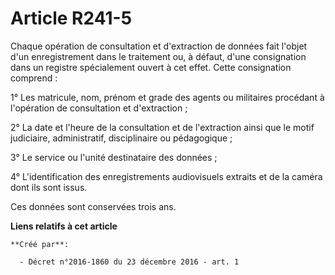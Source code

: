 # Article R241-5

Chaque opération de consultation et d'extraction de données fait l'objet d'un enregistrement dans le traitement ou, à défaut,
d'une consignation dans un registre spécialement ouvert à cet effet. Cette consignation comprend : 

1° Les matricule, nom, prénom et grade des agents ou militaires procédant à l'opération de consultation et d'extraction ; 

2° La date et l'heure de la consultation et de l'extraction ainsi que le motif judiciaire, administratif, disciplinaire ou
pédagogique ; 

3° Le service ou l'unité destinataire des données ; 

4° L'identification des enregistrements audiovisuels extraits et de la caméra dont ils sont issus. 

Ces données sont conservées trois ans.

**Liens relatifs à cet article**

	**Créé par**:

	  - Décret n°2016-1860 du 23 décembre 2016 - art. 1
